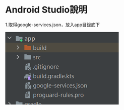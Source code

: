 # Android Studio說明
1.取得google-services.json，放入app目錄底下

![image](README_image/google-services.png) 

